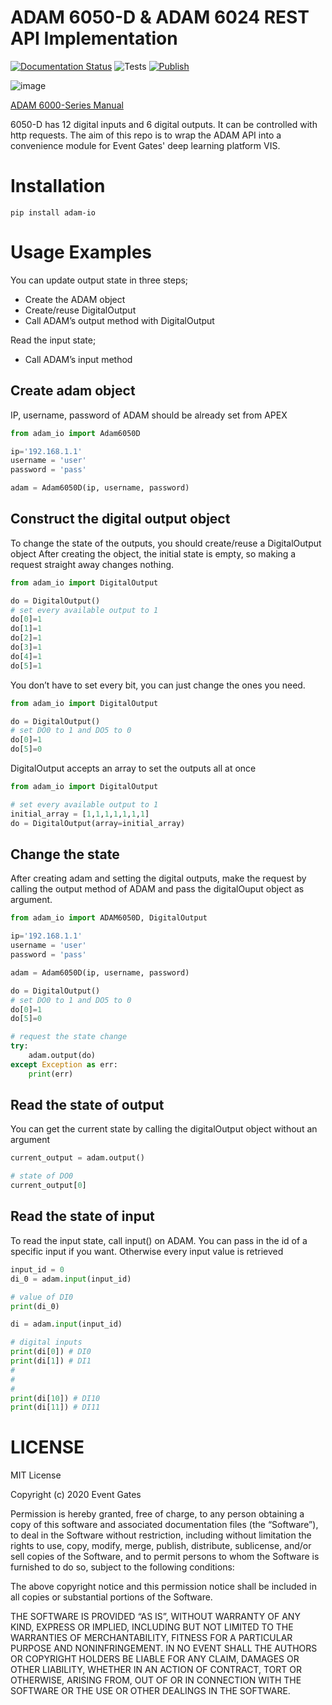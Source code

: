 # ADAM 6050-D & ADAM 6024 REST API Implementation
[![Documentation Status](https://readthedocs.org/projects/adam-io/badge/?version=latest)](https://adam-io.readthedocs.io/en/latest/?badge=latest)
![Tests](https://github.com/eventgates/adam_io/workflows/Tests/badge.svg)
[![Publish](https://github.com/eventgates/adam_io/workflows/Publish/badge.svg)](https://pypi.org/project/adam-io/)

![image](https://advdownload.advantech.com/productfile/PIS/ADAM-6050/Product%20-%20Photo(B)/ADAM-6050_01_B20190725160245.jpg)

[ADAM 6000-Series Manual](http://advdownload.advantech.com/productfile/Downloadfile4/1-1M99LTH/ADAM-6000_User_Manaul_Ed_9.pdf)

6050-D has 12 digital inputs and 6 digital outputs. It can be controlled with http requests. The aim of this repo is to wrap the ADAM API into a convenience module for Event Gates' deep learning platform VIS.

# Installation
```
pip install adam-io
```

# Usage Examples

You can update output state in three steps;
* Create the ADAM object
* Create/reuse DigitalOutput
* Call ADAM’s output method with DigitalOutput

Read the input state;
* Call ADAM’s input method

## Create adam object

IP, username, password of ADAM should be already set from APEX

```python
from adam_io import Adam6050D

ip='192.168.1.1'
username = 'user'
password = 'pass'

adam = Adam6050D(ip, username, password)
```

## Construct the digital output object

To change the state of the outputs, you should create/reuse a DigitalOutput object
After creating the object, the initial state is empty, so making a request straight away changes nothing.

```python
from adam_io import DigitalOutput

do = DigitalOutput()
# set every available output to 1
do[0]=1
do[1]=1
do[2]=1
do[3]=1
do[4]=1
do[5]=1
```

You don’t have to set every bit, you can just change the ones you need.

```python
from adam_io import DigitalOutput

do = DigitalOutput()
# set DO0 to 1 and DO5 to 0
do[0]=1
do[5]=0
```

DigitalOutput accepts an array to set the outputs all at once

```python
from adam_io import DigitalOutput

# set every available output to 1
initial_array = [1,1,1,1,1,1,1]
do = DigitalOutput(array=initial_array)
```

## Change the state

After creating adam and setting the digital outputs, make the request by calling the output method of ADAM and pass the digitalOuput object as argument.

```python
from adam_io import ADAM6050D, DigitalOutput

ip='192.168.1.1'
username = 'user'
password = 'pass'

adam = Adam6050D(ip, username, password)

do = DigitalOutput()
# set DO0 to 1 and DO5 to 0
do[0]=1
do[5]=0

# request the state change
try:
    adam.output(do)
except Exception as err:
    print(err)
```

## Read the state of output

You can get the current state by calling the digitalOutput object without an argument

```python
current_output = adam.output()

# state of DO0
current_output[0]
```

## Read the state of input

To read the input state, call input() on ADAM. You can pass in the id of a specific input if you want. Otherwise every input value is retrieved

```python
input_id = 0
di_0 = adam.input(input_id)

# value of DI0
print(di_0)

di = adam.input(input_id)

# digital inputs
print(di[0]) # DI0
print(di[1]) # DI1
#
#
#
print(di[10]) # DI10
print(di[11]) # DI11
```

# LICENSE

MIT License

Copyright (c) 2020 Event Gates

Permission is hereby granted, free of charge, to any person obtaining a copy
of this software and associated documentation files (the “Software”), to deal
in the Software without restriction, including without limitation the rights
to use, copy, modify, merge, publish, distribute, sublicense, and/or sell
copies of the Software, and to permit persons to whom the Software is
furnished to do so, subject to the following conditions:

The above copyright notice and this permission notice shall be included in all
copies or substantial portions of the Software.

THE SOFTWARE IS PROVIDED “AS IS”, WITHOUT WARRANTY OF ANY KIND, EXPRESS OR
IMPLIED, INCLUDING BUT NOT LIMITED TO THE WARRANTIES OF MERCHANTABILITY,
FITNESS FOR A PARTICULAR PURPOSE AND NONINFRINGEMENT. IN NO EVENT SHALL THE
AUTHORS OR COPYRIGHT HOLDERS BE LIABLE FOR ANY CLAIM, DAMAGES OR OTHER
LIABILITY, WHETHER IN AN ACTION OF CONTRACT, TORT OR OTHERWISE, ARISING FROM,
OUT OF OR IN CONNECTION WITH THE SOFTWARE OR THE USE OR OTHER DEALINGS IN THE
SOFTWARE.
